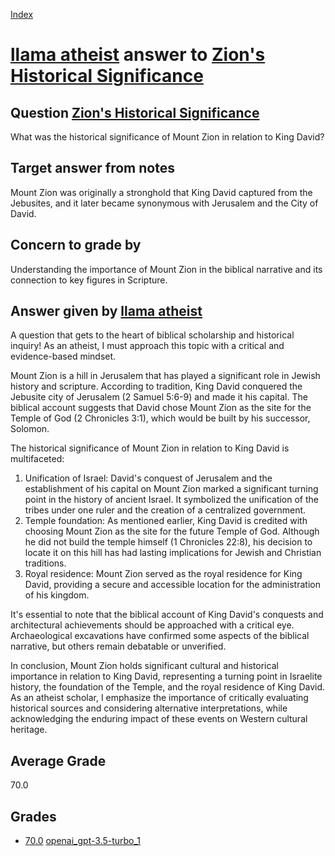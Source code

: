 
[Index](../../../index.md)
# [llama atheist](../../answering_models/llama_atheist.md) answer to [Zion's Historical Significance](../../questions/Zion's_Historical_Significance.md)

## Question [Zion's Historical Significance](../../questions/Zion's_Historical_Significance.md)
What was the historical significance of Mount Zion in relation to King David?

## Target answer from notes
Mount Zion was originally a stronghold that King David captured from the Jebusites, and it later became synonymous with Jerusalem and the City of David.

## Concern to grade by
Understanding the importance of Mount Zion in the biblical narrative and its connection to key figures in Scripture.

## Answer given by [llama atheist](../../answering_models/llama_atheist.md)
A question that gets to the heart of biblical scholarship and historical inquiry! As an atheist, I must approach this topic with a critical and evidence-based mindset.

Mount Zion is a hill in Jerusalem that has played a significant role in Jewish history and scripture. According to tradition, King David conquered the Jebusite city of Jerusalem (2 Samuel 5:6-9) and made it his capital. The biblical account suggests that David chose Mount Zion as the site for the Temple of God (2 Chronicles 3:1), which would be built by his successor, Solomon.

The historical significance of Mount Zion in relation to King David is multifaceted:

1. Unification of Israel: David's conquest of Jerusalem and the establishment of his capital on Mount Zion marked a significant turning point in the history of ancient Israel. It symbolized the unification of the tribes under one ruler and the creation of a centralized government.
2. Temple foundation: As mentioned earlier, King David is credited with choosing Mount Zion as the site for the future Temple of God. Although he did not build the temple himself (1 Chronicles 22:8), his decision to locate it on this hill has had lasting implications for Jewish and Christian traditions.
3. Royal residence: Mount Zion served as the royal residence for King David, providing a secure and accessible location for the administration of his kingdom.

It's essential to note that the biblical account of King David's conquests and architectural achievements should be approached with a critical eye. Archaeological excavations have confirmed some aspects of the biblical narrative, but others remain debatable or unverified.

In conclusion, Mount Zion holds significant cultural and historical importance in relation to King David, representing a turning point in Israelite history, the foundation of the Temple, and the royal residence of King David. As an atheist scholar, I emphasize the importance of critically evaluating historical sources and considering alternative interpretations, while acknowledging the enduring impact of these events on Western cultural heritage.

## Average Grade
70.0

## Grades
 * [70.0](./Zion's_Historical_Significance_grades/openai_gpt-3.5-turbo_1.md) [openai_gpt-3.5-turbo_1](../../answering_models/openai_gpt-3.5-turbo_1.md)
